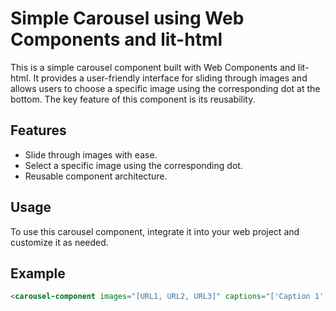# Simple Carousel using Web Components and lit-html

This is a simple carousel component built with Web Components and lit-html. It provides a user-friendly interface for sliding through images and allows users to choose a specific image using the corresponding dot at the bottom. The key feature of this component is its reusability.

## Features

- Slide through images with ease.
- Select a specific image using the corresponding dot.
- Reusable component architecture.

## Usage

To use this carousel component, integrate it into your web project and customize it as needed.

## Example

```html
<carousel-component images="[URL1, URL2, URL3]" captions="['Caption 1', 'Caption 2', 'Caption 3']"></carousel-component>
